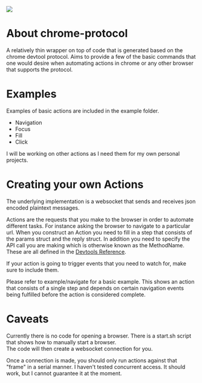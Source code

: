 [![](https://godoc.org/github.com/4ydx/chrome-protocol?status.svg)](http://godoc.org/github.com/4ydx/chrome-protocol)

# About chrome-protocol

A relatively thin wrapper on top of code that is generated based on
the chrome devtool protocol.  Aims to provide a few of the basic commands that
one would desire when automating actions in chrome or any other browser that
supports the protocol.

# Examples

Examples of basic actions are included in the example folder.

- Navigation
- Focus
- Fill
- Click

I will be working on other actions as I need them for my own personal projects.

# Creating your own Actions

The underlying implementation is a websocket that sends and receives json encoded plaintext messages.

Actions are the requests that you make to the browser in order to automate different tasks.  For instance asking
the browser to navigate to a particular url.  When you construct an Action you need to fill in a step that consists
of the params struct and the reply struct.  In addition you need to specify the API call you are making which is
otherwise known as the MethodName.  These are all defined in the [Devtools Reference](https://chromedevtools.github.io/devtools-protocol/tot).

If your action is going to trigger events that you need to watch for, make sure to include them.

Please refer to example/navigate for a basic example.  This shows an action that consists of a single step and depends on certain
navigation events being fulfilled before the action is considered complete.

# Caveats

Currently there is no code for opening a browser.  There is a start.sh script that shows how to manually start a browser.  
The code will then create a websocket connection for you.

Once a connection is made, you should only run actions against that "frame" in a serial manner.  I haven't tested concurrent access.
It should work, but I cannot guarantee it at the moment.
